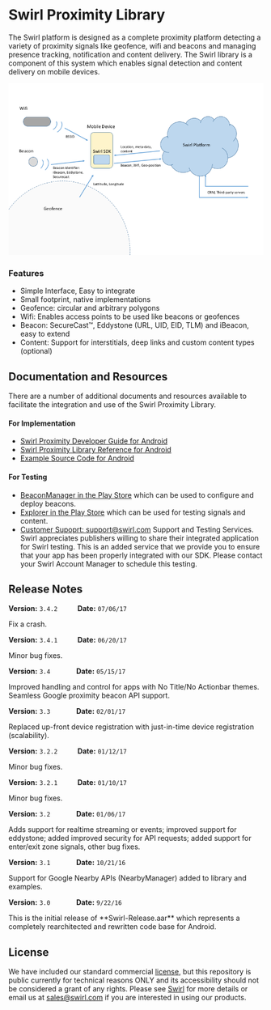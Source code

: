 # Swirl Proximity Library
The Swirl platform is designed as a complete proximity platform detecting a variety of proximity signals like geofence, wifi and beacons and managing presence tracking, notification and content delivery.  The Swirl library is a component of this system which enables signal detection and content delivery on mobile devices.

![](./docs/images/sdk3-overview.png)

### Features
* Simple Interface, Easy to integrate
* Small footprint, native implementations
* Geofence: circular and arbitrary polygons
* Wifi: Enables access points to be used like beacons or geofences
* Beacon: SecureCast™, Eddystone (URL, UID, EID, TLM) and iBeacon, easy to extend
* Content: Support for interstitials, deep links and custom content types (optional)

## Documentation and Resources
There are a number of additional documents and resources available to facilitate the integration and use of the Swirl Proximity Library.

#### For Implementation
* [Swirl Proximity Developer Guide for Android](./docs/swirl-developer-guide-android.md)
* [Swirl Proximity Library Reference for Android](https://swirlnetworks.github.io/swirl-sdk-android/docs/reference-guide/index.html)
* [Example Source Code for Android](./examples/)

#### For Testing
* [BeaconManager in the Play Store](https://play.google.com/store/apps/details?id=com.swirl.configurator) which can be used to configure and deploy beacons.
* [Explorer in the Play Store](https://play.google.com/store/apps/details?id=com.swirl.demo) which can be used for testing signals and content.
* [Customer Supoprt: support@swirl.com](mailto:support@swirl.com) 
  Support and Testing Services. Swirl appreciates publishers willing to share their integrated application for Swirl testing. This is an added service that we provide you to ensure that your app has been properly integrated with our SDK. Please contact your Swirl Account Manager to schedule this testing.

## Release Notes
**Version:** `3.4.2` &nbsp;&nbsp;&nbsp;&nbsp;&nbsp;&nbsp;&nbsp;&nbsp;&nbsp;**Date:** `07/06/17`
<p>
Fix a crash.

**Version:** `3.4.1` &nbsp;&nbsp;&nbsp;&nbsp;&nbsp;&nbsp;&nbsp;&nbsp;&nbsp;**Date:** `06/20/17`
<p>
Minor bug fixes.

**Version:** `3.4` &nbsp;&nbsp;&nbsp;&nbsp;&nbsp;&nbsp;&nbsp;&nbsp;&nbsp;&nbsp;&nbsp;&nbsp;**Date:** `05/15/17`
<p>
Improved handling and control for apps with No Title/No Actionbar themes.  Seamless Google proximity beacon API support.

**Version:** `3.3` &nbsp;&nbsp;&nbsp;&nbsp;&nbsp;&nbsp;&nbsp;&nbsp;&nbsp;&nbsp;&nbsp;&nbsp;**Date:** `02/01/17`
<p>
Replaced up-front device registration with just-in-time device registration (scalability).

**Version:** `3.2.2` &nbsp;&nbsp;&nbsp;&nbsp;&nbsp;&nbsp;&nbsp;&nbsp;&nbsp;**Date:** `01/12/17`
<p>
Minor bug fixes.

**Version:** `3.2.1` &nbsp;&nbsp;&nbsp;&nbsp;&nbsp;&nbsp;&nbsp;&nbsp;&nbsp;**Date:** `01/10/17`
<p>
Minor bug fixes.

**Version:** `3.2` &nbsp;&nbsp;&nbsp;&nbsp;&nbsp;&nbsp;&nbsp;&nbsp;&nbsp;&nbsp;&nbsp;&nbsp;**Date:** `01/06/17`
<p>
Adds support for realtime streaming or events; improved support for eddystone; added improved security for API requests; added support for enter/exit zone signals, other bug fixes.  

**Version:** `3.1` &nbsp;&nbsp;&nbsp;&nbsp;&nbsp;&nbsp;&nbsp;&nbsp;&nbsp;&nbsp;&nbsp;&nbsp;**Date:** `10/21/16`
<p>
Support for Google Nearby APIs (NearbyManager) added to library and examples.

**Version:** `3.0` &nbsp;&nbsp;&nbsp;&nbsp;&nbsp;&nbsp;&nbsp;&nbsp;&nbsp;&nbsp;&nbsp;&nbsp;**Date:** `9/22/16`
<p>
This is the initial release of **Swirl-Release.aar** which represents a completely rearchitected and rewritten code base for Android.

## License
We have included our standard commercial [license](LICENSE.md), but this repository is public currently for technical reasons ONLY and its accessibility should not be considered a grant of any rights.  Please see [Swirl](https://www.swirl.com) for more details or email us at [sales@swirl.com](mailto:sales@swirl.com) if you are interested in using our products.

